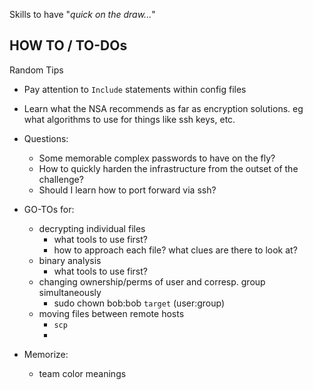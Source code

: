 Skills to have "*quick on the draw...*"

## HOW TO / TO-DOs
Random Tips
- Pay attention to `Include` statements within config files
- Learn what the NSA recommends as far as encryption solutions. eg what algorithms to use for things like ssh keys, etc.

- Questions:
	- Some memorable complex passwords to have on the fly?
	- How to quickly harden the infrastructure from the outset of the challenge?
	- Should I learn how to port forward via ssh?

- GO-TOs for:
	- decrypting individual files
		- what tools to use first?
		- how to approach each file? what clues are there to look at?
	- binary analysis
		- what tools to use first?
	- changing ownership/perms of user and corresp. group simultaneously
		- sudo chown bob:bob `target` (user:group)
	- moving files between remote hosts
		- `scp`
		- 
- Memorize:
	- team color meanings






